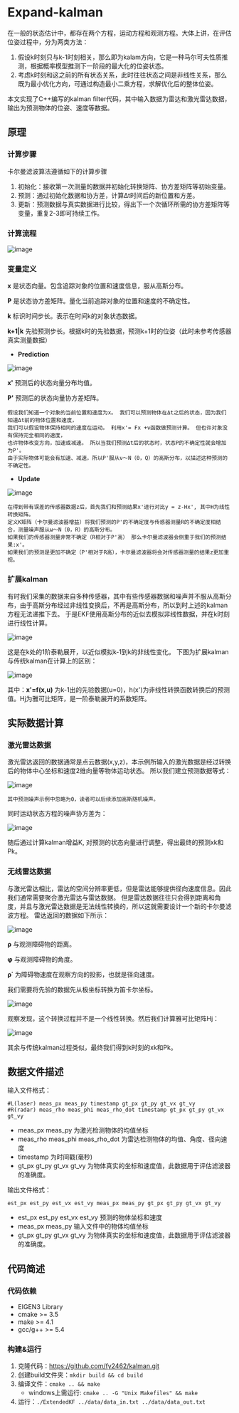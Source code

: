 # Expand-kalman

在一般的状态估计中，都存在两个方程，运动方程和观测方程。大体上讲，在评估位姿过程中，分为两类方法：
 1. 假设k时刻只与k-1时刻相关，那么即为kalam方向，它是一种马尔可夫性质推测，根据概率模型推测下一阶段的最大化的位姿状态。
 2. 考虑k时刻和这之前的所有状态关系，此时往往状态之间是非线性关系，那么既为最小优化方向，可通过构造最小二乘方程，求解优化后的整体位姿。
  
 本文实现了C++编写的kalman filter代码，其中输入数据为雷达和激光雷达数据，输出为预测物体的位姿、速度等数据。
 
## 原理

### 计算步骤
卡尔曼滤波算法遵循如下的计算步骤
1. 初始化：接收第一次测量的数据并初始化转换矩阵、协方差矩阵等初始变量。
2. 预测：通过初始化数据和协方差，计算Δt时间后的新位置和方差。
3. 更新：预测数据与真实数据进行比较，得出下一个次循环所需的协方差矩阵等变量，重复2-3即可持续工作。
   
### 计算流程

![image](https://github.com/fy2462/Expand-kalman/blob/master/image/prediction-update.jpg)

### 变量定义
**x** 是状态向量。包含追踪对象的位置和速度信息，服从高斯分布。

**P** 是状态协方差矩阵。量化当前追踪对象的位置和速度的不确定性。

**k** 标识时间步长。表示在时间k的对象状态数据。

**k+1|k** 先验预测步长。根据k时的先验数据，预测k+1时的位姿（此时未参考传感器真实测量数据）

* **Prediction**

![image](https://github.com/fy2462/Expand-kalman/blob/master/image/kalman-prediction.jpg)

**x'** 预测后的状态向量分布均值。

**P'** 预测后的状态向量协方差矩阵。

```
假设我们知道一个对象的当前位置和速度为x。 我们可以预测物体在Δt之后的状态，因为我们知道Δt前的物体位置和速度，
我们可以假设物体保持相同的速度在运动。 利用x'= Fx +ν函数做预测计算。 但也许对象没有保持完全相同的速度，
也许物体改变方向，加速或减速。 所以当我们预测Δt后的状态时，状态P的不确定性就会增加为P'。
由于实际物体可能会有加速、减速，所以P'服从ν〜N（0，Q）的高斯分布，以描述这种预测的不确定性。
```
* **Update**

![image](https://github.com/fy2462/Expand-kalman/blob/master/image/kalman-update.jpg)

```
在得到带有误差的传感器数据z后，首先我们和预测结果x'进行对比y = z-Hx', 其中H为线性转换矩阵。
定义K矩阵（卡尔曼滤波器增益）将我们预测的P'的不确定度与传感器测量R的不确定度相结合，测量噪声服从ω〜N（0，R）的高斯分布。
如果我们的传感器测量非常不确定（R相对于P'高） 那么卡尔曼滤波器会侧重于我们的预测结果:x'。 
如果我们的预测是更加不确定（P'相对于R高），卡尔曼滤波器将会对传感器测量的结果z更加重视。
```
    
### 扩展kalman
有时我们采集的数据来自多种传感器，其中有些传感器数据和噪声并不服从高斯分布，由于高斯分布经过非线性变换后，不再是高斯分布，所以到时上述的kalman方程无法递推下去。
于是EKF使用高斯分布的近似去模拟非线性数据，并在k时刻进行线性计算。

![image](https://github.com/fy2462/Expand-kalman/blob/master/image/ekf-eqution.jpg)

这是在k处的1阶泰勒展开，以近似模拟k-1到k的非线性变化。
下图为扩展kalman与传统kalman在计算上的区别：

![image](https://github.com/fy2462/Expand-kalman/blob/master/image/efk.jpg)

其中：**x'=f(x,u)** 为k-1出的先验数据(u=0)，h(x')为非线性转换函数转换后的预测值。Hj为雅可比矩阵，是一阶泰勒展开的系数矩阵。

## 实际数据计算

### 激光雷达数据
激光雷达返回的数据通常是点云数据(x,y,z)，本示例所输入的激光数据是经过转换后的物体中心坐标和速度2维向量等物体运动状态。
所以我们建立预测数据等式：

![image](https://github.com/fy2462/Expand-kalman/blob/master/image/linaer-conversation.jpg)

```$xslt
其中预测噪声示例中忽略为0，读者可以后续添加高斯随机噪声。
```
同时运动状态方程的噪声协方差为：

![image](https://github.com/fy2462/Expand-kalman/blob/master/image/gaussian-distribution.jpg)

随后通过计算kalman增益K, 对预测的状态向量进行调整，得出最终的预测xk和Pk。

### 无线雷达数据

与激光雷达相比，雷达的空间分辨率更低，但是雷达能够提供径向速度信息。因此我们通常需要聚合激光雷达与雷达数据。
但是雷达数据往往只会得到距离和角度，并且与激光雷达数据是无法线性转换的，所以这就需要设计一个新的卡尔曼滤波方程。
雷达返回的数据如下所示：

![image](https://github.com/fy2462/Expand-kalman/blob/master/image/radar-data.jpg)

**ρ** 与观测障碍物的距离。

**φ** 与观测障碍物的角度。

**ρ˙** 为障碍物速度在观察方向的投影，也就是径向速度。

我们需要将先验的数据先从极坐标转换为笛卡尔坐标。

![image](https://github.com/fy2462/Expand-kalman/blob/master/image/hx.jpg)

观察发现，这个转换过程并不是一个线性转换。然后我们计算雅可比矩阵Hj：

![image](https://github.com/fy2462/Expand-kalman/blob/master/image/jacobian.jpg)

其余与传统kalman过程类似，最终我们得到k时刻的xk和Pk。

## 数据文件描述

输入文件格式：

```
#L(laser) meas_px meas_py timestamp gt_px gt_py gt_vx gt_vy
#R(radar) meas_rho meas_phi meas_rho_dot timestamp gt_px gt_py gt_vx gt_vy
```
* meas_px meas_py 为激光检测物体的均值坐标
* meas_rho meas_phi meas_rho_dot 为雷达检测物体的均值、角度、径向速度
* timestamp 为时间戳(毫秒)
* gt_px gt_py gt_vx gt_vy 为物体真实的坐标和速度值，此数据用于评估滤波器的准确度。

输出文件格式：

```$xslt
est_px est_py est_vx est_vy meas_px meas_py gt_px gt_py gt_vx gt_vy
```
* est_px est_py est_vx est_vy 预测的物体坐标和速度
* meas_px meas_py 输入文件中的物体均值坐标
* gt_px gt_py gt_vx gt_vy 为物体真实的坐标和速度值，此数据用于评估滤波器的准确度。

## 代码简述

### 代码依赖

* EIGEN3 Library
* cmake >= 3.5
* make >= 4.1
* gcc/g++ >= 5.4

### 构建&运行

1. 克隆代码：https://github.com/fy2462/kalman.git
2. 创建build文件夹：```mkdir build && cd build```
3. 编译文件：```cmake .. && make```
    * windows上需运行: ```cmake .. -G "Unix Makefiles" && make```
4. 运行：```./ExtendedKF ../data/data_in.txt ../data/data_out.txt```